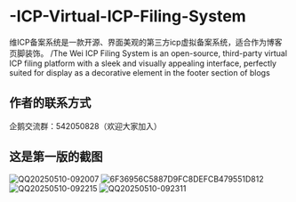 # -ICP-Virtual-ICP-Filing-System
维ICP备案系统是一款开源、界面美观的第三方icp虚拟备案系统，适合作为博客页脚装饰。
/The Wei ICP Filing System is an open-source, third-party virtual ICP filing platform with a sleek and visually appealing interface, perfectly suited for display as a decorative element in the footer section of blogs
## 作者的联系方式
企鹅交流群：542050828（欢迎大家加入）
## 这是第一版的截图
![QQ20250510-092007](https://github.com/user-attachments/assets/0a1be2dc-d2d4-4a59-a93f-fb6b54f9c639)
![6F36956C5887D9FC8DEFCB479551D812](https://github.com/user-attachments/assets/0380ad1c-2328-4d76-b160-6da73efcb32f)
![QQ20250510-092215](https://github.com/user-attachments/assets/15d3a43d-863b-4cf7-8ca0-dbd5619f8d30)
![QQ20250510-092311](https://github.com/user-attachments/assets/861017c8-4065-426a-8fa5-5e96afbb8fa8)
